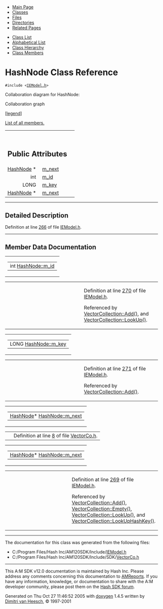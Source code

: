 <div class="tabs">

- [Main Page](index.md)
- <span id="current">[Classes](annotated.md)</span>
- [Files](files.md)
- [Directories](dirs.md)
- [Related Pages](pages.md)

</div>

<div class="tabs">

- [Class List](annotated.md)
- [Alphabetical List](classes.md)
- [Class Hierarchy](hierarchy.md)
- [Class Members](functions.md)

</div>

# HashNode Class Reference

`#include <`<a href="IEModel_8h-source.md" class="el"><code>IEModel.h</code></a>`>`

Collaboration diagram for HashNode:

<span class="image placeholder" original-image-src="classHashNode__coll__graph.gif" original-image-title="" border="0" usemap="#HashNode__coll__map">Collaboration graph</span>

\[[legend](graph_legend.md)\]

[List of all members.](classHashNode-members.md)

<table data-border="0" data-cellpadding="0" data-cellspacing="0">
<colgroup>
<col style="width: 50%" />
<col style="width: 50%" />
</colgroup>
<tbody>
<tr>
<td></td>
<td></td>
</tr>
<tr>
<td colspan="2"><br />
&#10;<h2 id="public-attributes">Public Attributes</h2></td>
</tr>
<tr>
<td class="memItemLeft" style="text-align: right;" data-nowrap="" data-valign="top"><a href="classHashNode.md" class="el">HashNode</a> * </td>
<td class="memItemRight" data-valign="bottom"><a href="classHashNode.md#3bfb47e8362544e4462b7fae503e3774" class="el">m_next</a></td>
</tr>
<tr>
<td class="memItemLeft" style="text-align: right;" data-nowrap="" data-valign="top">int </td>
<td class="memItemRight" data-valign="bottom"><a href="classHashNode.md#2c7397eb19298a63b3012d70e4b6b694" class="el">m_id</a></td>
</tr>
<tr>
<td class="memItemLeft" style="text-align: right;" data-nowrap="" data-valign="top">LONG </td>
<td class="memItemRight" data-valign="bottom"><a href="classHashNode.md#c991d959e32208108be73d1cc83c68af" class="el">m_key</a></td>
</tr>
<tr>
<td class="memItemLeft" style="text-align: right;" data-nowrap="" data-valign="top"><a href="classHashNode.md" class="el">HashNode</a> * </td>
<td class="memItemRight" data-valign="bottom"><a href="classHashNode.md#3bfb47e8362544e4462b7fae503e3774" class="el">m_next</a></td>
</tr>
</tbody>
</table>

------------------------------------------------------------------------

<span id="_details"></span>

## Detailed Description

Definition at line <a href="IEModel_8h-source.md#l00266" class="el">266</a> of file <a href="IEModel_8h-source.md" class="el">IEModel.h</a>.

------------------------------------------------------------------------

## Member Data Documentation

<span id="2c7397eb19298a63b3012d70e4b6b694" class="anchor"></span>

<table class="mdTable" data-cellpadding="2" data-cellspacing="0">
<colgroup>
<col style="width: 100%" />
</colgroup>
<tbody>
<tr>
<td class="mdRow"><table data-cellpadding="0" data-cellspacing="0" data-border="0">
<tbody>
<tr>
<td class="md" data-nowrap="" data-valign="top">int <a href="classHashNode.md#2c7397eb19298a63b3012d70e4b6b694" class="el">HashNode::m_id</a></td>
</tr>
</tbody>
</table></td>
</tr>
</tbody>
</table>

<table data-cellspacing="5" data-cellpadding="0" data-border="0">
<colgroup>
<col style="width: 50%" />
<col style="width: 50%" />
</colgroup>
<tbody>
<tr>
<td> </td>
<td><p>Definition at line <a href="IEModel_8h-source.md#l00270" class="el">270</a> of file <a href="IEModel_8h-source.md" class="el">IEModel.h</a>.</p>
<p>Referenced by <a href="IEModel_8h-source.md#l00387" class="el">VectorCollection::Add()</a>, and <a href="IEModel_8h-source.md#l00342" class="el">VectorCollection::LookUp()</a>.</p></td>
</tr>
</tbody>
</table>

<span id="c991d959e32208108be73d1cc83c68af" class="anchor"></span>

<table class="mdTable" data-cellpadding="2" data-cellspacing="0">
<colgroup>
<col style="width: 100%" />
</colgroup>
<tbody>
<tr>
<td class="mdRow"><table data-cellpadding="0" data-cellspacing="0" data-border="0">
<tbody>
<tr>
<td class="md" data-nowrap="" data-valign="top">LONG <a href="classHashNode.md#c991d959e32208108be73d1cc83c68af" class="el">HashNode::m_key</a></td>
</tr>
</tbody>
</table></td>
</tr>
</tbody>
</table>

<table data-cellspacing="5" data-cellpadding="0" data-border="0">
<colgroup>
<col style="width: 50%" />
<col style="width: 50%" />
</colgroup>
<tbody>
<tr>
<td> </td>
<td><p>Definition at line <a href="IEModel_8h-source.md#l00271" class="el">271</a> of file <a href="IEModel_8h-source.md" class="el">IEModel.h</a>.</p>
<p>Referenced by <a href="IEModel_8h-source.md#l00387" class="el">VectorCollection::Add()</a>.</p></td>
</tr>
</tbody>
</table>

<span id="3bfb47e8362544e4462b7fae503e3774" class="anchor"></span>

<table class="mdTable" data-cellpadding="2" data-cellspacing="0">
<colgroup>
<col style="width: 100%" />
</colgroup>
<tbody>
<tr>
<td class="mdRow"><table data-cellpadding="0" data-cellspacing="0" data-border="0">
<tbody>
<tr>
<td class="md" data-nowrap="" data-valign="top"><a href="classHashNode.md" class="el">HashNode</a>* <a href="classHashNode.md#3bfb47e8362544e4462b7fae503e3774" class="el">HashNode::m_next</a></td>
</tr>
</tbody>
</table></td>
</tr>
</tbody>
</table>

|  |  |
|----|----|
|   | Definition at line <a href="VectorCo_8h-source.md#l00008" class="el">8</a> of file <a href="VectorCo_8h-source.md" class="el">VectorCo.h</a>. |

<span id="3bfb47e8362544e4462b7fae503e3774" class="anchor"></span>

<table class="mdTable" data-cellpadding="2" data-cellspacing="0">
<colgroup>
<col style="width: 100%" />
</colgroup>
<tbody>
<tr>
<td class="mdRow"><table data-cellpadding="0" data-cellspacing="0" data-border="0">
<tbody>
<tr>
<td class="md" data-nowrap="" data-valign="top"><a href="classHashNode.md" class="el">HashNode</a>* <a href="classHashNode.md#3bfb47e8362544e4462b7fae503e3774" class="el">HashNode::m_next</a></td>
</tr>
</tbody>
</table></td>
</tr>
</tbody>
</table>

<table data-cellspacing="5" data-cellpadding="0" data-border="0">
<colgroup>
<col style="width: 50%" />
<col style="width: 50%" />
</colgroup>
<tbody>
<tr>
<td> </td>
<td><p>Definition at line <a href="IEModel_8h-source.md#l00269" class="el">269</a> of file <a href="IEModel_8h-source.md" class="el">IEModel.h</a>.</p>
<p>Referenced by <a href="IEModel_8h-source.md#l00387" class="el">VectorCollection::Add()</a>, <a href="IEModel_8h-source.md#l00307" class="el">VectorCollection::Empty()</a>, <a href="IEModel_8h-source.md#l00342" class="el">VectorCollection::LookUp()</a>, and <a href="IEModel_8h-source.md#l00368" class="el">VectorCollection::LookUpHashKey()</a>.</p></td>
</tr>
</tbody>
</table>

------------------------------------------------------------------------

The documentation for this class was generated from the following files:

- C:/Program Files/Hash Inc/AM120SDK/Include/<a href="IEModel_8h-source.md" class="el">IEModel.h</a>
- C:/Program Files/Hash Inc/AM120SDK/Include/SDK/<a href="VectorCo_8h-source.md" class="el">VectorCo.h</a>

------------------------------------------------------------------------

<span class="small">This A:M SDK v12.0 documentation is maintained by Hash Inc. Please address any comments concerning this documentation to [AMReports](http://www.hash.com/reports). If you have any information, knowledge, or documentation to share with the A:M developer community, please post them on the [Hash SDK forum](http://www.hash.com/forums/index.php?showforum=11).</span>

Generated on Thu Oct 27 11:46:52 2005 with [<span class="image placeholder" original-image-src="doxygen.png" original-image-title="" height="45" width="100" align="middle" border="0">doxygen</span>](http://www.doxygen.org/index.html) 1.4.5 written by [Dimitri van Heesch](mailto:dimitri@stack.nl), © 1997-2001
